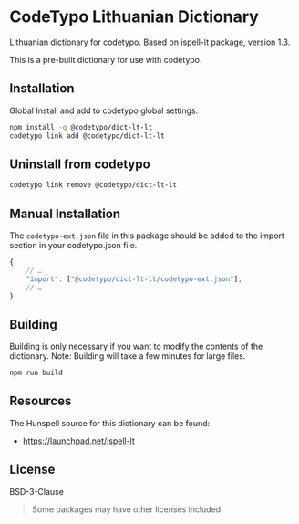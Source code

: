 # CodeTypo Lithuanian Dictionary

Lithuanian dictionary for codetypo. Based on ispell-lt package, version 1.3.

This is a pre-built dictionary for use with codetypo.

## Installation

Global Install and add to codetypo global settings.

```sh
npm install -g @codetypo/dict-lt-lt
codetypo link add @codetypo/dict-lt-lt
```

## Uninstall from codetypo

```sh
codetypo link remove @codetypo/dict-lt-lt
```

## Manual Installation

The `codetypo-ext.json` file in this package should be added to the import section in your codetypo.json file.

```javascript
{
    // …
    "import": ["@codetypo/dict-lt-lt/codetypo-ext.json"],
    // …
}
```

## Building

Building is only necessary if you want to modify the contents of the dictionary. Note: Building will take a few minutes for large files.

```sh
npm run build
```

## Resources

The Hunspell source for this dictionary can be found:

- https://launchpad.net/ispell-lt

## License

BSD-3-Clause

> Some packages may have other licenses included.

